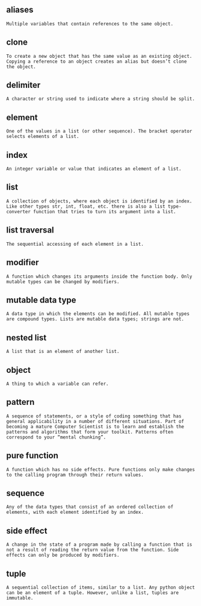 
## aliases

    Multiple variables that contain references to the same object.
## clone

    To create a new object that has the same value as an existing object. Copying a reference to an object creates an alias but doesn’t clone the object.
## delimiter

    A character or string used to indicate where a string should be split.
## element

    One of the values in a list (or other sequence). The bracket operator selects elements of a list.
## index

    An integer variable or value that indicates an element of a list.
## list

    A collection of objects, where each object is identified by an index. Like other types str, int, float, etc. there is also a list type-converter function that tries to turn its argument into a list.
## list traversal

    The sequential accessing of each element in a list.
## modifier

    A function which changes its arguments inside the function body. Only mutable types can be changed by modifiers.
## mutable data type

    A data type in which the elements can be modified. All mutable types are compound types. Lists are mutable data types; strings are not.
## nested list

    A list that is an element of another list.
## object

    A thing to which a variable can refer.
## pattern

    A sequence of statements, or a style of coding something that has general applicability in a number of different situations. Part of becoming a mature Computer Scientist is to learn and establish the patterns and algorithms that form your toolkit. Patterns often correspond to your “mental chunking”.
## pure function

    A function which has no side effects. Pure functions only make changes to the calling program through their return values.
## sequence

    Any of the data types that consist of an ordered collection of elements, with each element identified by an index.
## side effect

    A change in the state of a program made by calling a function that is not a result of reading the return value from the function. Side effects can only be produced by modifiers.
## tuple

    A sequential collection of items, similar to a list. Any python object can be an element of a tuple. However, unlike a list, tuples are immutable.